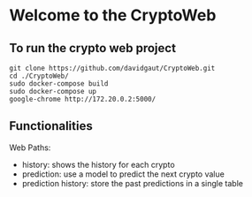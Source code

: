 # Welcome to the CryptoWeb

## To run the crypto web project

    git clone https://github.com/davidgaut/CryptoWeb.git
    cd ./CryptoWeb/
    sudo docker-compose build
    sudo docker-compose up
    google-chrome http://172.20.0.2:5000/

## Functionalities
Web Paths: 
- history: shows the history for each crypto
- prediction: use a model to predict the next crypto value
- prediction history: store the past predictions in a single table